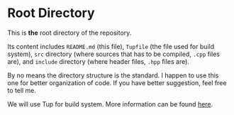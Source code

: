 # Root Directory

This is **the** root directory of the repository.

Its content includes `README.md` (this file), `Tupfile` (the file used for build
system), `src` directory (where sources that has to be compiled, `.cpp` files
are), and `include` directory (where header files, `.hpp` files are).

By no means the directory structure is the standard. I happen to use this one
for better organization of code. If you have better suggestion, feel free to
tell me.

We will use Tup for build system. More information can be found
[here](http://gittup.org/tup/).
